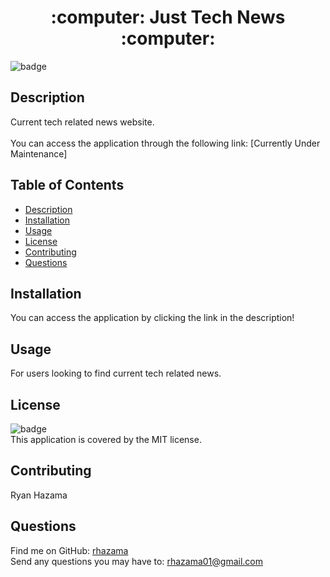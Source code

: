 <h1 align="center">:computer: Just Tech News :computer:</h1>

![badge](https://img.shields.io/badge/license-MIT-brightgreen)<br />
## Description
Current tech related news website.
<br />
<br />
You can access the application through the following link: [Currently Under Maintenance]


## Table of Contents
- [Description](#description)
- [Installation](#installation)
- [Usage](#usage)
- [License](#license)
- [Contributing](#contributing)
- [Questions](#questions)
## Installation
You can access the application by clicking the link in the description!

## Usage
For users looking to find current tech related news.

## License
![badge](https://img.shields.io/badge/license-MIT-brightgreen)
<br />
This application is covered by the MIT license.
## Contributing
Ryan Hazama
## Questions
Find me on GitHub: [rhazama](https://github.com/rhazama)<br />
Send any questions you may have to: rhazama01@gmail.com<br />
